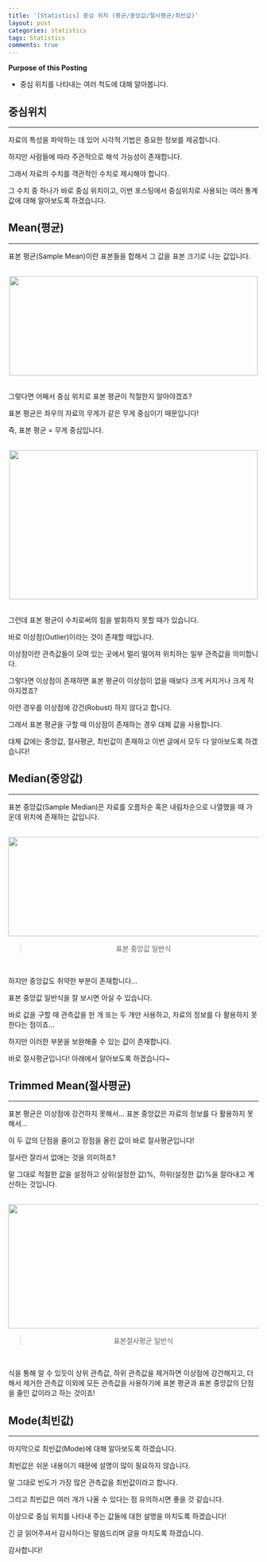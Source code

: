 ```yaml
---
title: '[Statistics] 중심 위치 (평균/중앙값/절사평균/최빈값)'
layout: post
categories: statistics
tags: Statistics
comments: true
---
```


**Purpose of this Posting**
- 중심 위치를 나타내는 여러 척도에 대해 알아봅니다.


## **중심위치**

---

자료의 특성을 파악하는 데 있어 시각적 기법은 중요한 정보를 제공합니다.

하지만 사람들에 따라 주관적으로 해석 가능성이 존재합니다.

그래서 자료의 수치를 객관적인 수치로 제시해야 합니다.

그 수치 중 하나가 바로 중심 위치이고, 이번 포스팅에서 중심위치로 사용되는 여러 통계 값에 대해 알아보도록 하겠습니다.

## **Mean(평균)**

---

표본 평균(Sample Mean)이란 표본들을 합해서 그 값을 표본 크기로 나눈 값입니다. 

<br>

<center><img src="https://user-images.githubusercontent.com/97859215/206822815-6962e41d-e293-48d1-b5d7-605c0e573c93.png" width="500" height="200"></center>


<br>

그렇다면 어째서 중심 위치로 표본 평균이 적절한지 알아야겠죠?

표본 평균은 좌우의 자료의 무게가 같은 무게 중심이기 때문입니다! 

즉, 표본 평균 = 무게 중심입니다.

<br>

<center><img src="https://user-images.githubusercontent.com/97859215/206822834-d59283a8-f99c-41fb-9ce0-617422dc10bb.png" width="500" height="300"></center>


<br>

그런데 표본 평균이 수치로써의 힘을 발휘하지 못할 때가 있습니다.

바로 이상점(Outlier)이라는 것이 존재할 때입니다.

이상점이란 관측값들이 모여 있는 곳에서 멀리 떨어져 위치하는 일부 관측값을 의미합니다.

그렇다면 이상점이 존재하면 표본 평균이 이상점이 없을 때보다 크게 커지거나 크게 작아지겠죠?

이런 경우를 이상점에 강건(Robust) 하지 않다고 합니다.

그래서 표본 평균을 구할 때 이상점이 존재하는 경우 대체 값을 사용합니다.

대체 값에는 중앙값, 절사평균, 최빈값이 존재하고 이번 글에서 모두 다 알아보도록 하겠습니다! 

## **Median(중앙값)**

---

표본 중앙값(Sample Median)은 자료를 오름차순 혹은 내림차순으로 나열했을 때 가운데 위치에 존재하는 값입니다.

<br>

<center><img src="https://user-images.githubusercontent.com/97859215/206822848-e17e0f52-ef80-4759-8417-19f50ce9a3f9.png" width="800" height="200"></center>

> <center>표본 중앙값 일반식</center>

<br>

하지만 중앙값도 취약한 부분이 존재합니다...

표본 중앙값 일반식을 잘 보시면 아실 수 있습니다.

바로 값을 구할 때 관측값을 한 개 또는 두 개만 사용하고, 자료의 정보를 다 활용하지 못한다는 점이죠...

하지만 이러한 부분을 보완해줄 수 있는 값이 존재합니다.

바로 절사평균입니다! 아래에서 알아보도록 하겠습니다~

## **Trimmed Mean(절사평균)**

---

표본 평균은 이상점에 강건하지 못해서... 표본 중앙값은 자료의 정보를 다 활용하지 못해서...

이 두 값의 단점을 줄이고 장점을 올린 값이 바로 절사평균입니다!

절사란 잘라서 없애는 것을 의미하죠?

말 그대로 적절한 값을 설정하고 상위(설정한 값)%,  하위(설정한 값)%을 잘라내고 계산하는 것입니다.

<br>

<center><img src="https://user-images.githubusercontent.com/97859215/206822874-055b3004-d0b2-4b16-81df-e5873a45b89b.png" width="800" height="250"></center>

> <center>표본절사평균 일반식</center>

<br>

식을 통해 알 수 있듯이 상위 관측값, 하위 관측값을 제거하면 이상점에 강건해지고, 더해서 제거한 관측값 이외에 모든 관측값을 사용하기에 표본 평균과 표본 중앙값의 단점을 줄인 값이라고 하는 것이죠!

## **Mode(최빈값)**

---

마지막으로 최빈값(Mode)에 대해 알아보도록 하겠습니다.

최빈값은 쉬운 내용이기 때문에 설명이 많이 필요하지 않습니다.

말 그대로 빈도가 가장 많은 관측값을 최빈값이라고 합니다.

그리고 최빈값은 여러 개가 나올 수 있다는 점 유의하시면 좋을 것 같습니다.

이상으로 중심 위치를 나타내 주는 값들에 대한 설명을 마치도록 하겠습니다!

긴 글 읽어주셔서 감사하다는 말씀드리며 글을 마치도록 하겠습니다.

감사합니다!